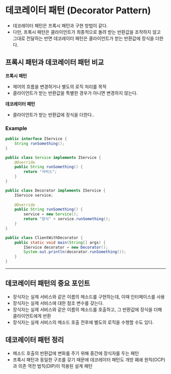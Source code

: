 # 데코레이터 패턴 (Decorator Pattern)
* 데코레이터 패턴은 프록시 패턴과 구현 방법이 같다.
* 다만, 프록시 패턴은 클라이언트가 최종적으로 돌려 받는 반환값을 조작하지 않고 그대로 전달하는 반면 데코레이터 패턴은 클라이언트가 받는 반환값에 장식을 더한다.

## 프록시 패턴과 데코레이터 패턴 비교
**프록시 패턴**
* 제어의 흐름을 변경하거나 별도의 로직 처리를 목적
* 클라이언트가 받는 반환값을 특별한 경우가 아니면 변경하지 않는다.

**데코레이터 패턴**
* 클라이언트가 받는 반환값에 장식을 더한다..

### Example
```java
public interface IService {
    String runSomething();
}
```
```java
public class Service implements IService {
    @Override
    public String runSomething() {
        return "서비스";
    }
}
```
```java
public class Decorator implements IService {
    IService service;
    
    @Override
    public String runSomething() {
        service = new Service();
        return "장식" + service.runSomething();
    }
}
```
```java
public class ClientWithDecorator {
    public static void main(String[] args) {
        IService decorator = new Decorator();
        System.out.println(decorator.runSomething());
    }
}
```
---

## 데코레이터 패턴의 중요 포인트
* 장식자는 실제 서비스와 같은 이름의 메소드를 구현하는데, 이때 인터페이스를 사용
* 장식자는 실제 서비스에 대한 참조 변수를 갖는다.
* 장식자는 실제 서비스와 같은 이름의 메소드를 호출하고, 그 반환값에 장식을 더해 클라이언트에게 반환
* 장식자는 실제 서비스의 메소드 호출 전후에 별도의 로직을 수행할 수도 있다.

## 데코레이터 패턴 정리
* 메소드 호출의 반환값에 변화를 주기 위해 중간에 장식자를 두는 패턴
* 프록시 패턴과 동일한 구조를 갖기 때문에 데코레이터 패턴도 개방 폐쇄 원칙(OCP)과 의존 역전 법칙(DIP)이 적용된 설계 패턴